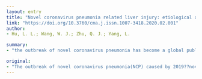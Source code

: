 ```yaml
---
layout: entry
title: "Novel coronavirus pneumonia related liver injury: etiological analysis and treatment strategy"
link: "https://doi.org/10.3760/cma.j.issn.1007-3418.2020.02.001"
author:
- Hu, L. L.; Wang, W. J.; Zhu, Q. J.; Yang, L.

summary:
- "the outbreak of novel coronavirus pneumonia has become a global public health challenge. Some patients accompany with liver function damage in addition to the main typical respiratory symptom. Here we analyzed the clinical features, susceptible population, potential causes and therapeutic strategies of NCP related liver injury. We also analyzed potential causes, therapeutic strategies and clinical features. The outbreak has become an international public health issue. It is a major issue for the public health community. There have been a number of cases of pneumonia caused by 2019??novel coron. pneumonia(NCP pneumonia. This is caused by the outbreak."

original:
- "The outbreak of novel coronavirus pneumonia(NCP) caused by 2019??novel coronavirus has become a global public health challenge. Some patients accompany with liver function damage in addition to the main typical respiratory symptom. Here we analyzed the clinical features, susceptible population, potential causes and therapeutic strategies of NCP related liver injury."
---
```


